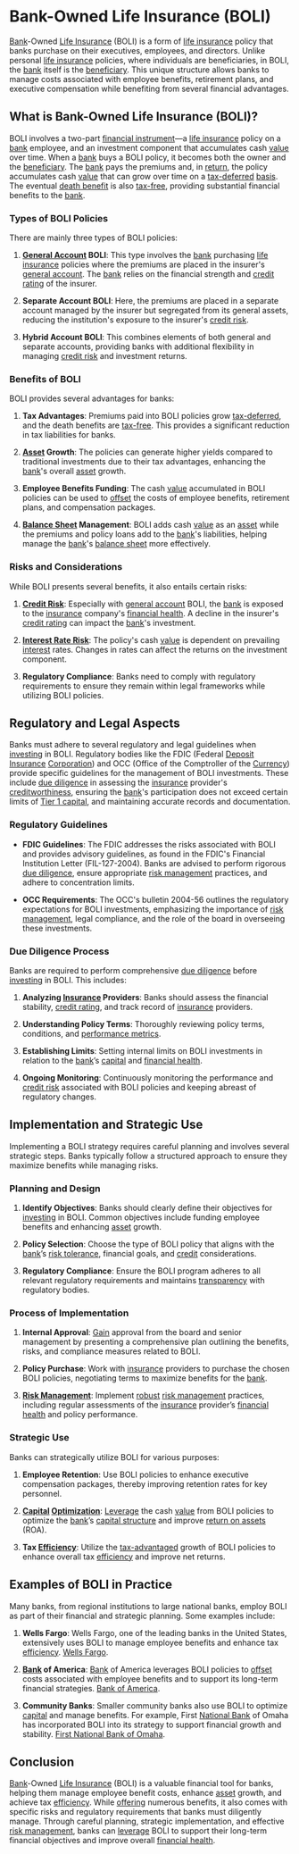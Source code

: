 # Bank-Owned Life Insurance (BOLI)

[Bank](../b/bank.md)-Owned [Life Insurance](../l/life_insurance.md) (BOLI) is a form of [life insurance](../l/life_insurance.md) policy that banks purchase on their executives, employees, and directors. Unlike personal [life insurance](../l/life_insurance.md) policies, where individuals are beneficiaries, in BOLI, the [bank](../b/bank.md) itself is the [beneficiary](../b/beneficiary.md). This unique structure allows banks to manage costs associated with employee benefits, retirement plans, and executive compensation while benefiting from several financial advantages.

## What is Bank-Owned Life Insurance (BOLI)?

BOLI involves a two-part [financial instrument](../f/financial_instrument.md)—a [life insurance](../l/life_insurance.md) policy on a [bank](../b/bank.md) employee, and an investment component that accumulates cash [value](../v/value.md) over time. When a [bank](../b/bank.md) buys a BOLI policy, it becomes both the owner and the [beneficiary](../b/beneficiary.md). The [bank](../b/bank.md) pays the premiums and, in [return](../r/return.md), the policy accumulates cash [value](../v/value.md) that can grow over time on a [tax-deferred](../t/tax_deferred.md) [basis](../b/basis.md). The eventual [death benefit](../d/death_benefit.md) is also [tax-free](../t/tax_free.md), providing substantial financial benefits to the [bank](../b/bank.md).

### Types of BOLI Policies

There are mainly three types of BOLI policies:

1. **[General Account](../g/general_account.md) BOLI**: This type involves the [bank](../b/bank.md) purchasing [life insurance](../l/life_insurance.md) policies where the premiums are placed in the insurer's [general account](../g/general_account.md). The [bank](../b/bank.md) relies on the financial strength and [credit rating](../c/credit_rating.md) of the insurer.
   
2. **Separate Account BOLI**: Here, the premiums are placed in a separate account managed by the insurer but segregated from its general assets, reducing the institution's exposure to the insurer's [credit risk](../c/credit_risk.md).
   
3. **Hybrid Account BOLI**: This combines elements of both general and separate accounts, providing banks with additional flexibility in managing [credit risk](../c/credit_risk.md) and investment returns.

### Benefits of BOLI

BOLI provides several advantages for banks:

1. **Tax Advantages**: Premiums paid into BOLI policies grow [tax-deferred](../t/tax_deferred.md), and the death benefits are [tax-free](../t/tax_free.md). This provides a significant reduction in tax liabilities for banks.
   
2. **[Asset](../a/asset.md) Growth**: The policies can generate higher yields compared to traditional investments due to their tax advantages, enhancing the [bank](../b/bank.md)'s overall [asset](../a/asset.md) growth.
   
3. **Employee Benefits Funding**: The cash [value](../v/value.md) accumulated in BOLI policies can be used to [offset](../o/offset.md) the costs of employee benefits, retirement plans, and compensation packages.
   
4. **[Balance Sheet](../b/balance_sheet.md) Management**: BOLI adds cash [value](../v/value.md) as an [asset](../a/asset.md) while the premiums and policy loans add to the [bank](../b/bank.md)'s liabilities, helping manage the [bank](../b/bank.md)'s [balance sheet](../b/balance_sheet.md) more effectively.

### Risks and Considerations

While BOLI presents several benefits, it also entails certain risks:

1. **[Credit Risk](../c/credit_risk.md)**: Especially with [general account](../g/general_account.md) BOLI, the [bank](../b/bank.md) is exposed to the [insurance](../i/insurance.md) company's [financial health](../f/financial_health.md). A decline in the insurer's [credit rating](../c/credit_rating.md) can impact the [bank](../b/bank.md)'s investment.
   
2. **[Interest Rate Risk](../i/interest_rate_risk.md)**: The policy's cash [value](../v/value.md) is dependent on prevailing [interest](../i/interest.md) rates. Changes in rates can affect the returns on the investment component.
   
3. **Regulatory Compliance**: Banks need to comply with regulatory requirements to ensure they remain within legal frameworks while utilizing BOLI policies.

## Regulatory and Legal Aspects

Banks must adhere to several regulatory and legal guidelines when [investing](../i/investing.md) in BOLI. Regulatory bodies like the FDIC (Federal [Deposit](../d/deposit.md) [Insurance](../i/insurance.md) [Corporation](../c/corporation.md)) and OCC (Office of the Comptroller of the [Currency](../c/currency.md)) provide specific guidelines for the management of BOLI investments. These include [due diligence](../d/due_diligence.md) in assessing the [insurance](../i/insurance.md) provider's [creditworthiness](../c/creditworthiness.md), ensuring the [bank](../b/bank.md)'s participation does not exceed certain limits of [Tier 1 capital](../t/tier_1_capital.md), and maintaining accurate records and documentation.

### Regulatory Guidelines

- **FDIC Guidelines**: The FDIC addresses the risks associated with BOLI and provides advisory guidelines, as found in the FDIC's Financial Institution Letter (FIL-127-2004). Banks are advised to perform rigorous [due diligence](../d/due_diligence.md), ensure appropriate [risk management](../r/risk_management.md) practices, and adhere to concentration limits.
  
- **OCC Requirements**: The OCC's bulletin 2004-56 outlines the regulatory expectations for BOLI investments, emphasizing the importance of [risk management](../r/risk_management.md), legal compliance, and the role of the board in overseeing these investments.

### Due Diligence Process

Banks are required to perform comprehensive [due diligence](../d/due_diligence.md) before [investing](../i/investing.md) in BOLI. This includes:

1. **Analyzing [Insurance](../i/insurance.md) Providers**: Banks should assess the financial stability, [credit rating](../c/credit_rating.md), and track record of [insurance](../i/insurance.md) providers.
   
2. **Understanding Policy Terms**: Thoroughly reviewing policy terms, conditions, and [performance metrics](../p/performance_metrics.md).
   
3. **Establishing Limits**: Setting internal limits on BOLI investments in relation to the [bank](../b/bank.md)’s [capital](../c/capital.md) and [financial health](../f/financial_health.md).
   
4. **Ongoing Monitoring**: Continuously monitoring the performance and [credit risk](../c/credit_risk.md) associated with BOLI policies and keeping abreast of regulatory changes.

## Implementation and Strategic Use

Implementing a BOLI strategy requires careful planning and involves several strategic steps. Banks typically follow a structured approach to ensure they maximize benefits while managing risks.

### Planning and Design

1. **Identify Objectives**: Banks should clearly define their objectives for [investing](../i/investing.md) in BOLI. Common objectives include funding employee benefits and enhancing [asset](../a/asset.md) growth.
   
2. **Policy Selection**: Choose the type of BOLI policy that aligns with the [bank](../b/bank.md)’s [risk tolerance](../r/risk_tolerance.md), financial goals, and [credit](../c/credit.md) considerations.
   
3. **Regulatory Compliance**: Ensure the BOLI program adheres to all relevant regulatory requirements and maintains [transparency](../t/transparency.md) with regulatory bodies.

### Process of Implementation

1. **Internal Approval**: [Gain](../g/gain.md) approval from the board and senior management by presenting a comprehensive plan outlining the benefits, risks, and compliance measures related to BOLI.
   
2. **Policy Purchase**: Work with [insurance](../i/insurance.md) providers to purchase the chosen BOLI policies, negotiating terms to maximize benefits for the [bank](../b/bank.md).
   
3. **[Risk Management](../r/risk_management.md)**: Implement [robust](../r/robust.md) [risk management](../r/risk_management.md) practices, including regular assessments of the [insurance](../i/insurance.md) provider’s [financial health](../f/financial_health.md) and policy performance.

### Strategic Use

Banks can strategically utilize BOLI for various purposes:

1. **Employee Retention**: Use BOLI policies to enhance executive compensation packages, thereby improving retention rates for key personnel.
   
2. **[Capital](../c/capital.md) [Optimization](../o/optimization.md)**: [Leverage](../l/leverage.md) the cash [value](../v/value.md) from BOLI policies to optimize the [bank](../b/bank.md)’s [capital structure](../c/capital_structure.md) and improve [return on assets](../r/return_on_assets_(roa).md) (ROA).

3. **Tax [Efficiency](../e/efficiency.md)**: Utilize the [tax-advantaged](../t/tax-advantaged.md) growth of BOLI policies to enhance overall tax [efficiency](../e/efficiency.md) and improve net returns.

## Examples of BOLI in Practice

Many banks, from regional institutions to large national banks, employ BOLI as part of their financial and strategic planning. Some examples include:

1. **Wells Fargo**: Wells Fargo, one of the leading banks in the United States, extensively uses BOLI to manage employee benefits and enhance tax [efficiency](../e/efficiency.md). [Wells Fargo](https://www.wellsfargo.com).

2. **[Bank](../b/bank.md) of America**: [Bank](../b/bank.md) of America leverages BOLI policies to [offset](../o/offset.md) costs associated with employee benefits and to support its long-term financial strategies. [Bank of America](https://www.bankofamerica.com).

3. **Community Banks**: Smaller community banks also use BOLI to optimize [capital](../c/capital.md) and manage benefits. For example, First [National Bank](../n/national_bank.md) of Omaha has incorporated BOLI into its strategy to support financial growth and stability. [First National Bank of Omaha](https://www.fnbo.com).

## Conclusion

[Bank](../b/bank.md)-Owned [Life Insurance](../l/life_insurance.md) (BOLI) is a valuable financial tool for banks, helping them manage employee benefit costs, enhance [asset](../a/asset.md) growth, and achieve tax [efficiency](../e/efficiency.md). While [offering](../o/offering.md) numerous benefits, it also comes with specific risks and regulatory requirements that banks must diligently manage. Through careful planning, strategic implementation, and effective [risk management](../r/risk_management.md), banks can [leverage](../l/leverage.md) BOLI to support their long-term financial objectives and improve overall [financial health](../f/financial_health.md).
